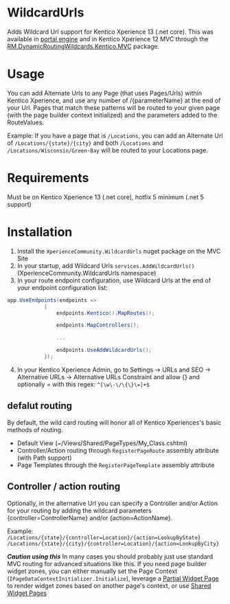 # WildcardUrls
Adds Wildcard Url support for Kentico Xperience 13 (.net core).  This was available in [portal engine](https://docs.xperience.io/k12sp/configuring-kentico/configuring-page-urls/wildcard-urls) and in Kentico Xperience 12 MVC through the [RM.DynamicRoutingWildcards.Kentico.MVC](https://www.nuget.org/packages/RM.DynamicRoutingWildcards.Kentico.MVC/) package.

# Usage
You can add Alternate Urls to any Page (that uses Pages/Urls) within Kentico Xperience, and use any number of /{parameterName} at the end of your Url.  Pages that match these patterns will be routed to your given page (with the page builder context initialized) and the parameters added to the RouteValues.

Example:
If you have a page that is `/Locations`, you can add an Alternate Url of `/Locations/{state}/{city}` and both `/Locations` and `/Locations/Wisconsin/Green-Bay` will be routed to your Locations page.

# Requirements
Must be on Kentico Xperience 13 (.net core), hotfix 5 minimum (.net 5 support)

# Installation
1. Install the `XperienceCommunity.WildcardUrls` nuget package on the MVC Site
2. In your startup, add Wildcard Urls `services.AddWildcardUrls()` (XperienceCommunity.WildcardUrls namespace)
3. In your route endpoint configuration, use Wildcard Urls at the end of your endpoint configuration list:
``` csharp
app.UseEndpoints(endpoints =>
            {
                endpoints.Kentico().MapRoutes();

                endpoints.MapControllers();

                ...

                endpoints.UseAddWildcardUrls();
            });
```
4. In your Kentico Xperience Admin, go to Settings -> URLs and SEO -> Alternative URLs -> Alternative URLs Constraint and allow {} and optionally = with this regex: `^[\w\-\/\{\}\=]+$`

## defalut routing
By default, the wild card routing will honor all of Kentico Xperiences's basic methods of routing.
* Default View (~/Views/Shared/PageTypes/My_Class.cshtml)
* Controller/Action routing through `RegisterPageRoute` assembly attribute (with Path support)
* Page Templates through the `RegisterPageTemplate` assembly attribute

## Controller / action routing
Optionally, in the alternative Url you can specify a Controller and/or Action for your routing by adding the wildcard parameters {controller=ControllerName} and/or {action=ActionName}.

Example:
`/Locations/{state}/{controller=Location}/{action=LookupByState}`
`/Locations/{state}/{city}/{controller=Location}/{action=LookupByCity}`

***Caution using this***
In many cases you should probably just use standard MVC routing for advanced situations like this.  If you need page builder widget zones, you can either manually set the Page Context (`IPageDataContextInitializer.Initialize`), leverage a [Partial Widget Page](https://github.com/KenticoDevTrev/PartialWidgetPage) to render widget zones based on another page's context, or use [Shared Widget Pages](https://dev.to/seangwright/kentico-ems-mvc-widget-experiments-part-4-shared-widget-pages-2476)
